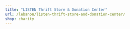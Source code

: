 ```yaml
---
title: "LISTEN Thrift Store & Donation Center"
url: /lebanon/listen-thrift-store-and-donation-center/
shop: charity
---
```

